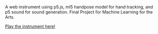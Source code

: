 A web instrument using p5.js, ml5 handpose model for hand tracking, and p5 sound for sound generation. Final Project for Machine Learning for the Arts.

[Play the instrument here!](https://eggwaffles.github.io/handpose-instrument/)
